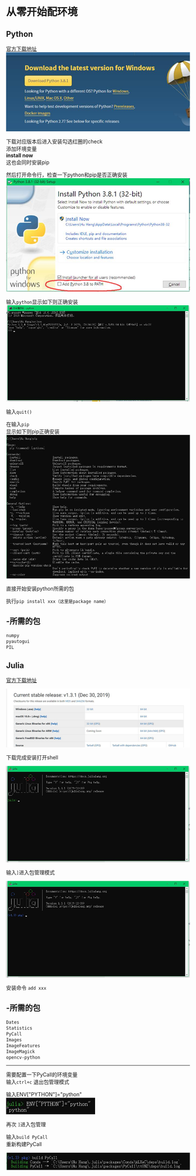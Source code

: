 # 从零开始配环境 #
## Python ##
	
[官方下载地址](https://www.python.org/downloads/ "官方下载地址")
![](doc/img/py1.jpg)

下载对应版本后进入安装勾选红圈的check<br>
添加环境变量<br>
**install now** <br>
这也会同时安装pip

然后打开命令行，检查一下python和pip是否正确安装
![](doc/img/py2.jpg)

输入`python`显示如下则正确安装<br>
![](doc/img/py3.jpg)

输入`quit()`<br>

在输入`pip`<BR>
显示如下则pip正确安装
![](doc/img/py4.jpg)

直接开始安装python所需的包

执行`pip install xxx（这里是package name）`

-所需的包
-
	numpy
	pyautogui
	PIL

## Julia ##
[官方下载地址](https://julialang.org/downloads/ "官方下载地址")

![](doc/img/jl1.jpg)

下载完成安装打开shell<br>

![](doc/img/jl2.jpg)

输入`]`进入包管理模式<br>

![](doc/img/jl3.jpg)

安装命令 `add xxx`<br>

-所需的包
-
	Dates
	Statistics
	PyCall
	Images
	ImageFeatures
	ImageMagick
	opencv-python



----------

需要配置一下PyCall的环境变量<br>
输入`ctrl+c`
退出包管理模式

输入ENV["PYTHON"]="python"<br>
![](doc/img/jl4.jpg)

再次 `]`进入包管理

输入`build PyCall`<br>
重新构建PyCall

![](doc/img/jl5.jpg)




	

